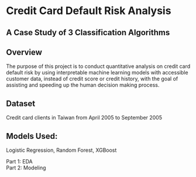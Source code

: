 # Credit Card Default Risk Analysis 
## A Case Study of 3 Classification Algorithms

## Overview<br>
The purpose of this project is to conduct quantitative analysis on credit card default risk by using interpretable machine learning models with accessible customer data, instead of credit score or credit history, with the goal of assisting and speeding up the human decision making process.

## Dataset<br>
Credit card clients in Taiwan from April 2005 to September 2005

## Models Used:
Logistic Regression, Random Forest, XGBoost

Part 1: EDA<br>
Part 2: Modeling
